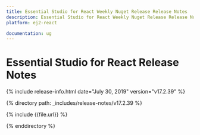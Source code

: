 ```yaml
---
title: Essential Studio for React Weekly Nuget Release Release Notes  
description: Essential Studio for React Weekly Nuget Release Release Notes  
platform: ej2-react

documentation: ug
---
```


# Essential Studio for  React  Release Notes  

{% include release-info.html date="July 30, 2019"   version="v17.2.39"  %} 

{% directory path: _includes/release-notes/v17.2.39 %}

{% include {{file.url}} %}

{% enddirectory %}
